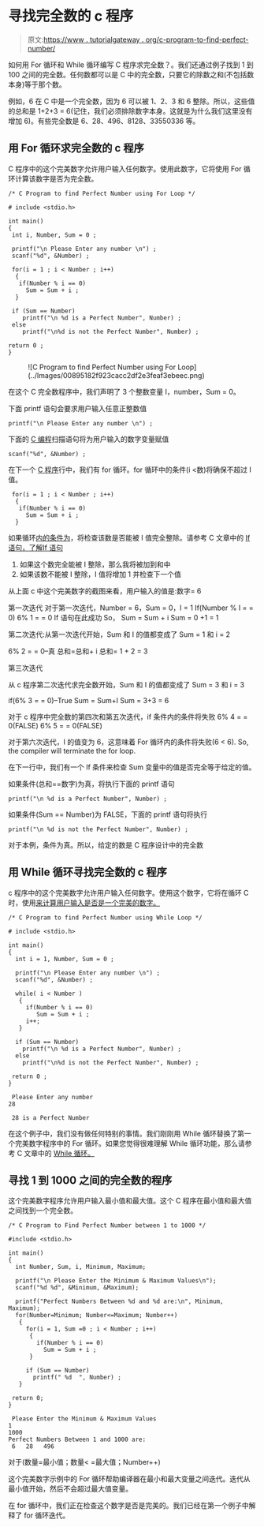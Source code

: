 # 寻找完全数的 c 程序

> 原文:[https://www . tutorialgateway . org/c-program-to-find-perfect-number/](https://www.tutorialgateway.org/c-program-to-find-perfect-number/)

如何用 For 循环和 While 循环编写 C 程序求完全数？。我们还通过例子找到 1 到 100 之间的完全数。任何数都可以是 C 中的完全数，只要它的除数之和(不包括数本身)等于那个数。

例如，6 在 C 中是一个完全数，因为 6 可以被 1、2、3 和 6 整除。所以，这些值的总和是 1+2+3 = 6(记住，我们必须排除数字本身。这就是为什么我们这里没有增加 6)。有些完全数是 6、28、496、8128、33550336 等。

## 用 For 循环求完全数的 c 程序

C 程序中的这个完美数字允许用户输入任何数字。使用此数字，它将使用 For 循环计算该数字是否为完全数。

```
/* C Program to find Perfect Number using For Loop */

# include <stdio.h>   

int main()   
{   
 int i, Number, Sum = 0 ;   

 printf("\n Please Enter any number \n") ;   
 scanf("%d", &Number) ;   

 for(i = 1 ; i < Number ; i++)   
  {   
   if(Number % i == 0)   
     Sum = Sum + i ;   
  }    

 if (Sum == Number)   
    printf("\n %d is a Perfect Number", Number) ;   
 else   
    printf("\n%d is not the Perfect Number", Number) ;   

return 0 ;   
}
```

<figure class="wp-block-image">![C Program to find Perfect Number using For Loop](../Images/00895182f923cacc2df2e3feaf3ebeec.png)</figure>

在这个 C 完全数程序中，我们声明了 3 个整数变量 I，number，Sum = 0。

下面 printf 语句会要求用户输入任意正整数值

```
printf("\n Please Enter any number \n") ;
```

下面的 [C 编程](https://www.tutorialgateway.org/c-programming/)扫描语句将为用户输入的数字变量赋值

```
scanf("%d", &Number) ;
```

在下一个 [C 程序](https://www.tutorialgateway.org/c-programming-examples/)行中，我们有 for 循环。for 循环中的条件(i <数)将确保不超过 I 值。

```
 for(i = 1 ; i < Number ; i++)   
  {   
   if(Number % i == 0)   
     Sum = Sum + i ;   
  }
```

如果循环[内的条件为](https://www.tutorialgateway.org/for-loop-in-c-programming/)，将检查该数是否能被 I 值完全整除。请参考 C 文章中的 [If 语句，了解If 语句](https://www.tutorialgateway.org/if-statement-in-c/)

1.  如果这个数完全能被 I 整除，那么我将被加到和中
2.  如果该数不能被 I 整除，I 值将增加 1 并检查下一个值

从上面 c 中这个完美数字的截图来看，用户输入的值是:数字= 6

第一次迭代
对于第一次迭代，Number = 6，Sum = 0，I = 1
If(Number % I = = 0)
6% 1 = = 0
If 语句在此成功 So，
Sum = Sum + i
Sum = 0 +1 = 1

第二次迭代:从第一次迭代开始，Sum 和 I 的值都变成了 Sum = 1 和 i = 2

6% 2 = = 0–真
总和=总和+ i
总和= 1 + 2 = 3

第三次迭代

从 c 程序第二次迭代求完全数开始，Sum 和 I 的值都变成了 Sum = 3 和 i = 3

if(6% 3 = = 0)–True
Sum = Sum+I
Sum = 3+3 = 6

对于 c 程序中完全数的第四次和第五次迭代，if 条件内的条件将失败
6% 4 = = 0(FALSE)
6% 5 = = 0(FALSE)

对于第六次迭代，I 的值变为 6，这意味着 For 循环内的条件将失败(6 < 6). So, the compiler will terminate the for loop.

在下一行中，我们有一个 If 条件来检查 Sum 变量中的值是否完全等于给定的值。

如果条件(总和==数字)为真，将执行下面的 printf 语句

```
printf("\n %d is a Perfect Number", Number) ;
```

如果条件(Sum == Number)为 FALSE，下面的 printf 语句将执行

```
printf("\n %d is not the Perfect Number", Number) ;
```

对于本例，条件为真。所以，给定的数是 C 程序设计中的完全数

## 用 While 循环寻找完全数的 c 程序

c 程序中的这个完美数字允许用户输入任何数字。使用这个数字，它将在循环 C 时，使用[来计算用户输入是否是一个完美的数字。](https://www.tutorialgateway.org/while-loop-in-c/)

```
/* C Program to find Perfect Number using While Loop */

# include <stdio.h>   

int main()   
{   
  int i = 1, Number, Sum = 0 ;   

  printf("\n Please Enter any number \n") ;   
  scanf("%d", &Number) ;   

  while( i < Number )   
   {   
     if(Number % i == 0)   
        Sum = Sum + i ;   
     i++;
   }   

  if (Sum == Number)   
    printf("\n %d is a Perfect Number", Number) ;   
  else   
    printf("\n%d is not the Perfect Number", Number) ;   

 return 0 ;   
}
```

```
 Please Enter any number 
28

 28 is a Perfect Number
```

在这个例子中，我们没有做任何特别的事情。我们刚刚用 While 循环替换了第一个完美数字程序中的 For 循环。如果您觉得很难理解 While 循环功能，那么请参考 C 文章中的 [While 循环。](https://www.tutorialgateway.org/while-loop-in-c/)

## 寻找 1 到 1000 之间的完全数的程序

这个完美数字程序允许用户输入最小值和最大值。这个 C 程序在最小值和最大值之间找到一个完全数。

```
/* C Program to Find Perfect Number between 1 to 1000 */

#include <stdio.h>

int main()
{
  int Number, Sum, i, Minimum, Maximum;

  printf("\n Please Enter the Minimum & Maximum Values\n");
  scanf("%d %d", &Minimum, &Maximum);

  printf("Perfect Numbers Between %d and %d are:\n", Minimum, Maximum);
  for(Number=Minimum; Number<=Maximum; Number++)
   {
     for(i = 1, Sum =0 ; i < Number ; i++)   
      {   
        if(Number % i == 0)   
          Sum = Sum + i ;   
      }   

     if (Sum == Number)   
       printf(" %d  ", Number) ;   
   }

 return 0;
}
```

```
 Please Enter the Minimum & Maximum Values
1
1000
Perfect Numbers Between 1 and 1000 are:
 6   28   496 
```

对于(数量=最小值；数量< =最大值；Number++)

这个完美数字示例中的 For 循环帮助编译器在最小和最大变量之间迭代。迭代从最小值开始，然后不会超过最大值变量。

在 for 循环中，我们正在检查这个数字是否是完美的。我们已经在第一个例子中解释了 for 循环迭代。